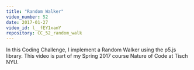```yaml
---
title: "Random Walker"
video_number: 52
date: 2017-01-27
video_id: l__fEY1xanY
repository: CC_52_random_walk
---
```


In this Coding Challenge, I implement a Random Walker using the p5.js library. This video is part of my Spring 2017 course Nature of Code at Tisch NYU.
